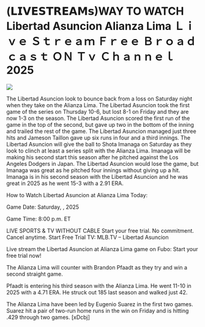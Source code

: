 # (𝗟𝗜𝗩𝗘𝗦𝗧𝗥𝗘𝗔𝗠𝘀)WAY TO WATCH Libertad Asuncion Alianza Lima Ｌｉｖｅ Ｓｔｒｅａｍ Ｆｒｅｅ Ｂｒｏａｄｃａｓｔ ＯＮ Ｔｖ Ｃｈａｎｎｅｌ  2025  
  
  
[![](https://i.imgur.com/qSNzIqt.png)](https://movie.rssnews.media/IjGyDEzs.php)  
  
The Libertad Asuncion look to bounce back from a loss on Saturday night when they take on the Alianza Lima. The Libertad Asuncion took the first game of the series on Thursday 10-6, but lost 8-1 on Friday and they are now 1-3 on the season. The Libertad Asuncion scored the first run of the game in the top of the second, but gave up two in the bottom of the inning and trailed the rest of the game. The Libertad Asuncion managed just three hits and Jameson Taillon gave up six runs in four and a third innings. The Libertad Asuncion will give the ball to Shota Imanaga on Saturday as they look to clinch at least a series split with the Alianza Lima. Imanaga will be making his second start this season after he pitched against the Los Angeles Dodgers in Japan. The Libertad Asuncion would lose the game, but Imanaga was great as he pitched four innings without giving up a hit. Imanaga is in his second season with the Libertad Asuncion and he was great in 2025 as he went 15-3 with a 2.91 ERA.

How to Watch Libertad Asuncion at Alianza Lima Today:

Game Date: Saturday, , 2025

Game Time: 8:00 p.m. ET

LIVE SPORTS & TV WITHOUT CABLE
Start your free trial. No commitment. Cancel anytime.
Start Free Trial
TV: MLB.TV – Libertad Asuncion

Live stream the Libertad Asuncion at Alianza Lima game on Fubo: Start your free trial now!

The Alianza Lima will counter with Brandon Pfaadt as they try and win a second straight game.

Pfaadt is entering his third season with the Alianza Lima. He went 11-10 in 2025 with a 4.71 ERA. He struck out 185 last season and walked just 42.

The Alianza Lima have been led by Eugenio Suarez in the first two games. Suarez hit a pair of two-run home runs in the win on Friday and is hitting .429 through two games. [xDcbj]